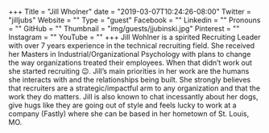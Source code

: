 +++
Title = "Jill Wholner"
date = "2019-03-07T10:24:26-08:00"
Twitter = "jilljubs"
Website = ""
Type = "guest"
Facebook = ""
Linkedin = ""
Pronouns = ""
GitHub = ""
Thumbnail = "img/guests/jjubinski.jpg"
Pinterest = ""
Instagram = ""
YouTube = ""
+++
Jill Wohlner is a spirited Recruiting Leader with over 7 years experience in the technical recruiting field. She received her Masters in Industrial/Organizational Psychology with plans to change the way organizations treated their employees. When that didn’t work out she started recruiting :wink:. Jill’s main priorities in her work are the humans she interacts with and the relationships being built. She strongly believes that recruiters are a strategic/impactful arm to any organization and that the work they do matters. Jill is also known to chat incessantly about her dogs, give hugs like they are going out of style and feels lucky to work at a company (Fastly) where she can be based in her hometown of St. Louis, MO.
